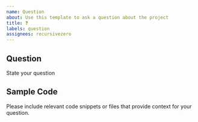 ```yaml
---
name: Question
about: Use this template to ask a question about the project
title: ❓
labels: question
assignees: recursivezero
---
```


## Question

State your question

## Sample Code

Please include relevant code snippets or files that provide context for your question.
